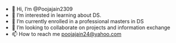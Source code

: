 - 👋 Hi, I’m @Poojajain2309
- 👀 I’m interested in learning about DS.
- 🌱 I’m currently enrolled in a professional masters in DS
- 💞️ I’m looking to collaborate on projects and information exchange
- 📫 How to reach me poojajain24@yahoo.com

<!---
Poojajain2309/Poojajain2309 is a ✨ special ✨ repository because its `README.md` (this file) appears on your GitHub profile.
You can click the Preview link to take a look at your changes.
--->
